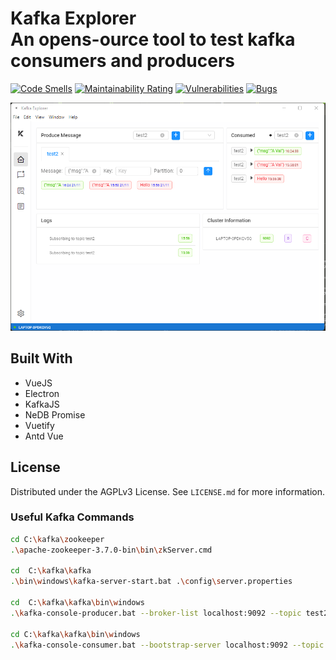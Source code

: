 <h1 style="border-bottom: none">
    <b>
        Kafka Explorer<br>
    </b>
    An opens-ource tool to test kafka consumers and producers
    <br>
</h1>

[![Code Smells](https://sonarcloud.io/api/project_badges/measure?project=WGLabz_kafka-explorer&metric=code_smells)](https://sonarcloud.io/summary/new_code?id=WGLabz_kafka-explorer) [![Maintainability Rating](https://sonarcloud.io/api/project_badges/measure?project=WGLabz_kafka-explorer&metric=sqale_rating)](https://sonarcloud.io/summary/new_code?id=WGLabz_kafka-explorer) [![Vulnerabilities](https://sonarcloud.io/api/project_badges/measure?project=WGLabz_kafka-explorer&metric=vulnerabilities)](https://sonarcloud.io/summary/new_code?id=WGLabz_kafka-explorer) [![Bugs](https://sonarcloud.io/api/project_badges/measure?project=WGLabz_kafka-explorer&metric=bugs)](https://sonarcloud.io/summary/new_code?id=WGLabz_kafka-explorer)


<p align="center"><img src=".assets/image.png" alt="Kafka Explorer" width="1000px" /></p>

## Built With


* VueJS
* Electron
* KafkaJS
* NeDB Promise
* Vuetify
* Antd Vue

## License

Distributed under the AGPLv3 License. See `LICENSE.md` for more information.

### Useful Kafka Commands

```sh
cd C:\kafka\zookeeper
.\apache-zookeeper-3.7.0-bin\bin\zkServer.cmd

cd  C:\kafka\kafka
.\bin\windows\kafka-server-start.bat .\config\server.properties

cd  C:\kafka\kafka\bin\windows
.\kafka-console-producer.bat --broker-list localhost:9092 --topic test2

cd C:\kafka\kafka\bin\windows
.\kafka-console-consumer.bat --bootstrap-server localhost:9092 --topic test2
```
